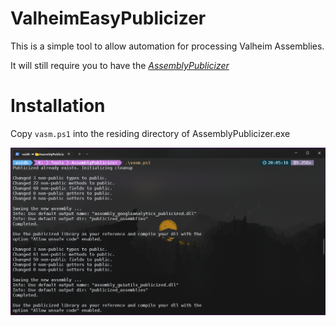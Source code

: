# ValheimEasyPublicizer
<p>This is a simple tool to allow automation for processing Valheim Assemblies.</p>

It will still require you to have the *[AssemblyPublicizer](https://github.com/cabbagecrow/assemblypublicizer)*

# Installation
Copy `vasm.ps1` into the residing directory of AssemblyPublicizer.exe

![Example Image](./.screenshot/image1.png)
